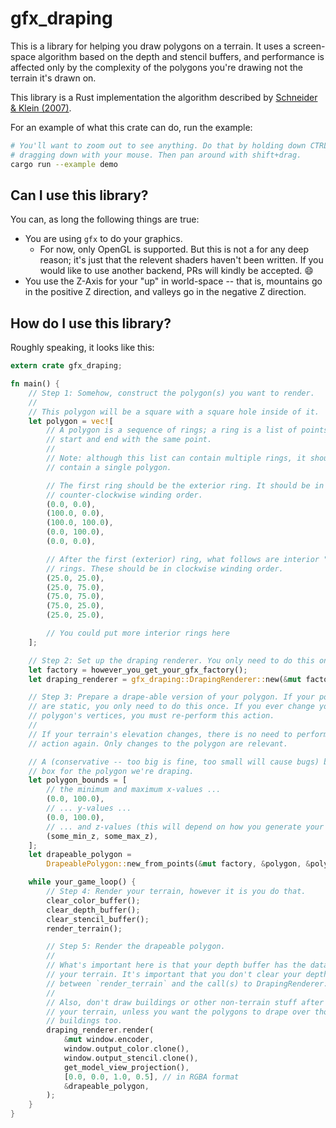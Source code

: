 # gfx\_draping

This is a library for helping you draw polygons on a terrain. It uses a
screen-space algorithm based on the depth and stencil buffers, and performance
is affected only by the complexity of the polygons you're drawing not the
terrain it's drawn on.

This library is a Rust implementation the algorithm described by [Schneider &
Klein (2007)][sch2007].

For an example of what this crate can do, run the example:

```bash
# You'll want to zoom out to see anything. Do that by holding down CTRL and
# dragging down with your mouse. Then pan around with shift+drag.
cargo run --example demo
```

## Can I use this library?

You can, as long the following things are true:

* You are using `gfx` to do your graphics.
    * For now, only OpenGL is supported. But this is not a for any deep reason;
      it's just that the relevent shaders haven't been written. If you would
like to use another backend, PRs will kindly be accepted. :smile:
* You use the Z-Axis for your "up" in world-space -- that is, mountains go in
  the positive Z direction, and valleys go in the negative Z direction.

## How do I use this library?

Roughly speaking, it looks like this:

```rust
extern crate gfx_draping;

fn main() {
    // Step 1: Somehow, construct the polygon(s) you want to render.
    //
    // This polygon will be a square with a square hole inside of it.
    let polygon = vec![
        // A polygon is a sequence of rings; a ring is a list of points that
        // start and end with the same point.
        //
        // Note: although this list can contain multiple rings, it should only
        // contain a single polygon.

        // The first ring should be the exterior ring. It should be in
        // counter-clockwise winding order.
        (0.0, 0.0),
        (100.0, 0.0),
        (100.0, 100.0),
        (0.0, 100.0),
        (0.0, 0.0),

        // After the first (exterior) ring, what follows are interior "hole"
        // rings. These should be in clockwise winding order.
        (25.0, 25.0),
        (25.0, 75.0),
        (75.0, 75.0),
        (75.0, 25.0),
        (25.0, 25.0),

        // You could put more interior rings here
    ];

    // Step 2: Set up the draping renderer. You only need to do this once.
    let factory = however_you_get_your_gfx_factory();
    let draping_renderer = gfx_draping::DrapingRenderer::new(&mut factory);

    // Step 3: Prepare a drape-able version of your polygon. If your polygons
    // are static, you only need to do this once. If you ever change your
    // polygon's vertices, you must re-perform this action.
    //
    // If your terrain's elevation changes, there is no need to perform this
    // action again. Only changes to the polygon are relevant.

    // A (conservative -- too big is fine, too small will cause bugs) bounding
    // box for the polygon we're draping.
    let polygon_bounds = [
        // the minimum and maximum x-values ...
        (0.0, 100.0),
        // ... y-values ...
        (0.0, 100.0),
        // ... and z-values (this will depend on how you generate your terrain)
        (some_min_z, some_max_z),
    ];
    let drapeable_polygon =
        DrapeablePolygon::new_from_points(&mut factory, &polygon, &polygon_bounds);

    while your_game_loop() {
        // Step 4: Render your terrain, however it is you do that.
        clear_color_buffer();
        clear_depth_buffer();
        clear_stencil_buffer();
        render_terrain();

        // Step 5: Render the drapeable polygon.
        //
        // What's important here is that your depth buffer has the data from
        // your terrain. It's important that you don't clear your depth buffer
        // between `render_terrain` and the call(s) to DrapingRenderer::render.
        //
        // Also, don't draw buildings or other non-terrain stuff after rendering
        // your terrain, unless you want the polygons to drape over those
        // buildings too.
        draping_renderer.render(
            &mut window.encoder,
            window.output_color.clone(),
            window.output_stencil.clone(),
            get_model_view_projection(),
            [0.0, 0.0, 1.0, 0.5], // in RGBA format
            &drapeable_polygon,
        );
    }
}
```

[sch2007]: http://cg.cs.uni-bonn.de/en/publications/paper-details/schneider-2007-efficient/
